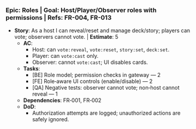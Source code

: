 ### Epic: Roles | **Goal**: Host/Player/Observer roles with permissions | **Refs**: FR-004, FR-013
- **Story**: As a host I can reveal/reset and manage deck/story; players can vote; observers cannot vote. | **Estimate**: 5
  - **AC**:
    - Host: can `vote:reveal`, `vote:reset`, `story:set`, `deck:set`.
    - Player: can `vote:cast` only.
    - Observer: cannot `vote:cast`; UI disables cards.
  - **Tasks**:
    - [BE] Role model; permission checks in gateway — 2
    - [FE] Role‑aware UI controls (enable/disable) — 2
    - [QA] Negative tests: observer cannot vote; non‑host cannot reveal — 1
  - **Dependencies**: FR‑001, FR‑002
  - **DoD**:
    - Authorization attempts are logged; unauthorized actions are safely ignored.
